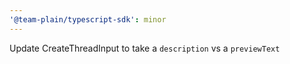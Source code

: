 ```yaml
---
'@team-plain/typescript-sdk': minor
---
```


Update CreateThreadInput to take a `description` vs a `previewText`
